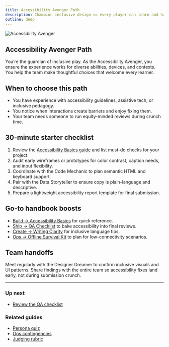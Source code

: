 ```yaml
---
title: Accessibility Avenger Path
description: Champion inclusive design so every player can learn and have fun.
outline: deep
---
```


![Accessibility Avenger](/persona-accessibility-avenger.webp)

## Accessibility Avenger Path

You’re the guardian of inclusive play. As the Accessibility Avenger, you ensure the experience works for diverse abilities, devices, and contexts. You help the team make thoughtful choices that welcome every learner.

## When to choose this path

- You have experience with accessibility guidelines, assistive tech, or inclusive pedagogy.
- You notice when interactions create barriers and enjoy fixing them.
- Your team needs someone to run equity-minded reviews during crunch time.

## 30-minute starter checklist

1. Review the [Accessibility Basics guide](/build/accessibility-basics) and list must-do checks for your project.
2. Audit early wireframes or prototypes for color contrast, caption needs, and input flexibility.
3. Coordinate with the Code Mechanic to plan semantic HTML and keyboard support.
4. Pair with the Data Storyteller to ensure copy is plain-language and descriptive.
5. Prepare a lightweight accessibility report template for final submission.

## Go-to handbook boosts

- [Build → Accessibility Basics](/build/accessibility-basics) for quick reference.
- [Ship → QA Checklist](/ship/qa-checklist) to bake accessibility into final reviews.
- [Create → Writing Clarity](/create/writing-clarity) for inclusive language tips.
- [Ops → Offline Survival Kit](/ops/offline-survival-kit) to plan for low-connectivity scenarios.

## Team handoffs

Meet regularly with the Designer Dreamer to confirm inclusive visuals and UI patterns. Share findings with the entire team so accessibility fixes land early, not during submission crunch.

---

### Up next

- [Review the QA checklist](/ship/qa-checklist)

### Related guides

- [Persona quiz](/people/persona-quiz)
- [Ops contingencies](/ops/contingencies)
- [Judging rubric](/judging/rubric)
